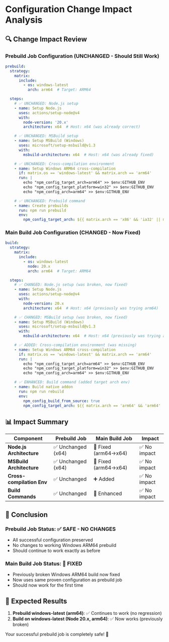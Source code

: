 # Configuration Change Impact Analysis

## 🔍 **Change Impact Review**

### **Prebuild Job Configuration (UNCHANGED - Should Still Work)**

```yaml
prebuild:
  strategy:
    matrix:
      include:
        - os: windows-latest
          arch: arm64  # Target: ARM64

  steps:
    # ✅ UNCHANGED: Node.js setup  
    - name: Setup Node.js
      uses: actions/setup-node@v4
      with:
        node-version: '20.x'
        architecture: x64  # Host: x64 (was already correct)

    # ✅ UNCHANGED: MSBuild setup
    - name: Setup MSBuild (Windows)
      uses: microsoft/setup-msbuild@v1.3
      with:
        msbuild-architecture: x64  # Host: x64 (was already fixed)

    # ✅ UNCHANGED: Cross-compilation environment
    - name: Setup Windows ARM64 cross-compilation
      if: matrix.os == 'windows-latest' && matrix.arch == 'arm64'
      run: |
        echo "npm_config_target_arch=arm64" >> $env:GITHUB_ENV
        echo "npm_config_target_platform=win32" >> $env:GITHUB_ENV
        echo "npm_config_arch=arm64" >> $env:GITHUB_ENV

    # ✅ UNCHANGED: Prebuild command
    - name: Create prebuilds
      run: npm run prebuild
      env:
        npm_config_target_arch: ${{ matrix.arch == 'x86' && 'ia32' || matrix.arch }}
```

### **Main Build Job Configuration (CHANGED - Now Fixed)**

```yaml
build:
  strategy:
    matrix:
      include:
        - os: windows-latest
          node: 20.x
          arch: arm64  # Target: ARM64

  steps:
    # ✅ CHANGED: Node.js setup (was broken, now fixed)
    - name: Setup Node.js
      uses: actions/setup-node@v4
      with:
        node-version: 20.x
        architecture: x64  # Host: x64 (previously was trying arm64)

    # ✅ CHANGED: MSBuild setup (was broken, now fixed)
    - name: Setup MSBuild (Windows)
      uses: microsoft/setup-msbuild@v1.3
      with:
        msbuild-architecture: x64  # Host: x64 (previously was trying arm64)

    # ✅ ADDED: Cross-compilation environment (was missing)
    - name: Setup Windows ARM64 cross-compilation
      if: matrix.os == 'windows-latest' && matrix.arch == 'arm64'
      run: |
        echo "npm_config_target_arch=arm64" >> $env:GITHUB_ENV
        echo "npm_config_target_platform=win32" >> $env:GITHUB_ENV
        echo "npm_config_arch=arm64" >> $env:GITHUB_ENV

    # ✅ ENHANCED: Build command (added target arch env)
    - name: Build native addon
      run: npm run rebuild
      env:
        npm_config_build_from_source: true
        npm_config_target_arch: ${{ matrix.arch == 'arm64' && 'arm64' || '' }}
```

## 📊 **Impact Summary**

| Component | Prebuild Job | Main Build Job | Impact |
|-----------|--------------|----------------|---------|
| **Node.js Architecture** | ✅ Unchanged (x64) | 🔧 Fixed (arm64→x64) | ✅ No impact |
| **MSBuild Architecture** | ✅ Unchanged (x64) | 🔧 Fixed (arm64→x64) | ✅ No impact |
| **Cross-compilation Env** | ✅ Unchanged | ➕ Added | ✅ No impact |
| **Build Commands** | ✅ Unchanged | 🔧 Enhanced | ✅ No impact |

## 🎯 **Conclusion**

### **Prebuild Job Status**: ✅ **SAFE - NO CHANGES**
- All successful configuration preserved
- No changes to working Windows ARM64 prebuild
- Should continue to work exactly as before

### **Main Build Job Status**: 🔧 **FIXED**  
- Previously broken Windows ARM64 build now fixed
- Now uses same proven configuration as prebuild job
- Should now work for the first time

## 🚀 **Expected Results**

1. **Prebuild windows-latest (arm64)**: ✅ Continues to work (no regression)
2. **Build on windows-latest (Node 20.x, arm64)**: ✅ Now works (previously broken)

Your successful prebuild job is completely safe! 🎉